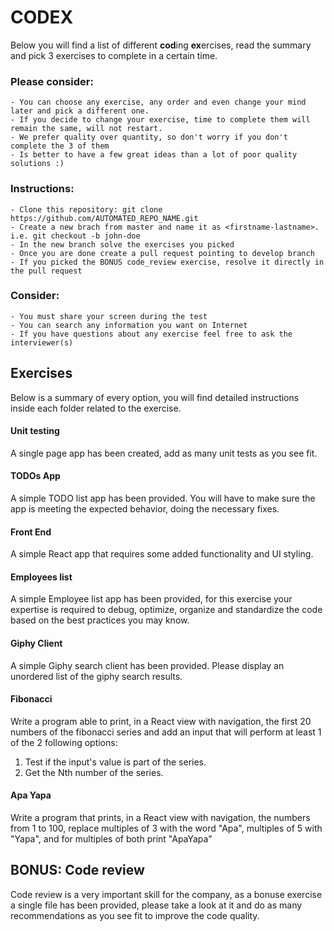 # CODEX

Below you will find a list of different **cod**ing **ex**ercises, read the summary and pick 3 exercises to complete in a certain time.

### Please consider:
    - You can choose any exercise, any order and even change your mind later and pick a different one.
    - If you decide to change your exercise, time to complete them will remain the same, will not restart.
    - We prefer quality over quantity, so don't worry if you don't complete the 3 of them
    - Is better to have a few great ideas than a lot of poor quality solutions :) 
    
### Instructions:
    - Clone this repository: git clone https://github.com/AUTOMATED_REPO_NAME.git
    - Create a new brach from master and name it as <firstname-lastname>. i.e. git checkout -b john-doe
    - In the new branch solve the exercises you picked
    - Once you are done create a pull request pointing to develop branch
    - If you picked the BONUS code_review exercise, resolve it directly in the pull request
### Consider:
    - You must share your screen during the test
    - You can search any information you want on Internet
    - If you have questions about any exercise feel free to ask the interviewer(s)

## Exercises
Below is a summary of every option, you will find detailed instructions inside each folder related to the exercise.

#### Unit testing

A single page app has been created, add as many unit tests as you see fit.

#### TODOs App

A simple TODO list app has been provided. You will have to make sure the app is meeting the expected behavior, doing the necessary fixes.

#### Front End

A simple React app that requires some added functionality and UI styling.

#### Employees list

A simple Employee list app has been provided, for this exercise your expertise is required to debug, optimize, organize and standardize the code based on the best practices you may know.

#### Giphy Client

A simple Giphy search client has been provided. Please display an unordered list of the giphy search results.

#### Fibonacci

Write a program able to print, in a React view with navigation, the first 20 numbers of the fibonacci series and add an input that will perform at least 1 of the 2 following options:

1. Test if the input's value is part of the series.
2. Get the Nth number of the series.

#### Apa Yapa

Write a program that prints, in a React view with navigation, the numbers from 1 to 100, replace multiples of 3 with the word "Apa",
multiples of 5 with "Yapa", and for multiples of both print "ApaYapa"

## BONUS: Code review

Code review is a very important skill for the company, as a bonuse exercise a single file has been provided, please take a look at it and do as many recommendations as you see fit to improve the code quality.
